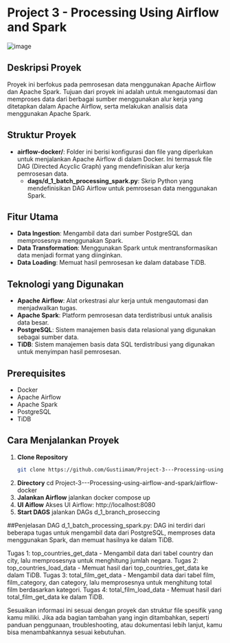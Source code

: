 # Project 3 - Processing Using Airflow and Spark
![image](https://github.com/user-attachments/assets/c3ec9ed9-4300-4c0c-b5a3-65b87f0243ed)


## Deskripsi Proyek

Proyek ini berfokus pada pemrosesan data menggunakan Apache Airflow dan Apache Spark. Tujuan dari proyek ini adalah untuk mengautomasi dan memproses data dari berbagai sumber menggunakan alur kerja yang ditetapkan dalam Apache Airflow, serta melakukan analisis data menggunakan Apache Spark.

## Struktur Proyek

- **airflow-docker/**: Folder ini berisi konfigurasi dan file yang diperlukan untuk menjalankan Apache Airflow di dalam Docker. Ini termasuk file DAG (Directed Acyclic Graph) yang mendefinisikan alur kerja pemrosesan data.
  - **dags/d_1_batch_processing_spark.py**: Skrip Python yang mendefinisikan DAG Airflow untuk pemrosesan data menggunakan Spark.

## Fitur Utama

- **Data Ingestion**: Mengambil data dari sumber PostgreSQL dan memprosesnya menggunakan Spark.
- **Data Transformation**: Menggunakan Spark untuk mentransformasikan data menjadi format yang diinginkan.
- **Data Loading**: Memuat hasil pemrosesan ke dalam database TiDB.

## Teknologi yang Digunakan

- **Apache Airflow**: Alat orkestrasi alur kerja untuk mengautomasi dan menjadwalkan tugas.
- **Apache Spark**: Platform pemrosesan data terdistribusi untuk analisis data besar.
- **PostgreSQL**: Sistem manajemen basis data relasional yang digunakan sebagai sumber data.
- **TiDB**: Sistem manajemen basis data SQL terdistribusi yang digunakan untuk menyimpan hasil pemrosesan.

## Prerequisites

- Docker
- Apache Airflow
- Apache Spark
- PostgreSQL
- TiDB

## Cara Menjalankan Proyek

1. **Clone Repository**
   ```sh
   git clone https://github.com/Gustiimam/Project-3---Processing-using-airflow-and-spark.git
2. **Directory**
   cd Project-3---Processing-using-airflow-and-spark/airflow-docker
3. **Jalankan Airflow**
   jalankan docker compose up
4. **UI Aiflow**
   Akses UI Airflow: http://localhost:8080
5. **Start DAGS**
   jalankan DAGs d_1_branch_proseccing

##Penjelasan DAG
d_1_batch_processing_spark.py: DAG ini terdiri dari beberapa tugas untuk mengambil data dari PostgreSQL, memproses data menggunakan Spark, dan memuat hasilnya ke dalam TiDB.

Tugas 1: top_countries_get_data - Mengambil data dari tabel country dan city, lalu memprosesnya untuk menghitung jumlah negara.
Tugas 2: top_countries_load_data - Memuat hasil dari top_countries_get_data ke dalam TiDB.
Tugas 3: total_film_get_data - Mengambil data dari tabel film, film_category, dan category, lalu memprosesnya untuk menghitung total film berdasarkan kategori.
Tugas 4: total_film_load_data - Memuat hasil dari total_film_get_data ke dalam TiDB.


Sesuaikan informasi ini sesuai dengan proyek dan struktur file spesifik yang kamu miliki. Jika ada bagian tambahan yang ingin ditambahkan, seperti panduan penggunaan, troubleshooting, atau dokumentasi lebih lanjut, kamu bisa menambahkannya sesuai kebutuhan.
